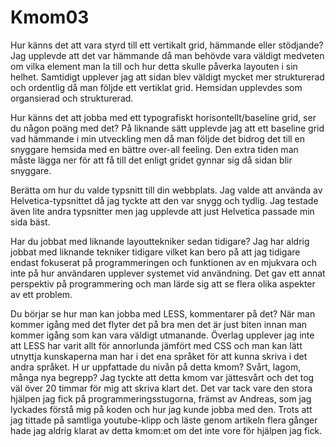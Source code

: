 Kmom03
===============================

Hur känns det att vara styrd till ett vertikalt grid, hämmande eller stödjande?
Jag upplevde att det var hämmande då man behövde vara väldigt medveten om vilka element man la till och hur detta skulle påverka layouten i sin helhet. Samtidigt upplever jag att sidan blev väldigt mycket mer strukturerad och ordentlig då man följde ett vertiklat grid. Hemsidan upplevdes som organsierad och strukturerad.

Hur känns det att jobba med ett typografiskt horisontellt/baseline grid, ser du någon poäng med det?
På liknande sätt upplevde jag att ett baseline grid vad hämmande i min utveckling men då man följde det bidrog det till en snyggare hemsida med en bättre over-all feeling. Den extra tiden man måste lägga ner för att få till det enligt gridet gynnar sig då sidan blir snyggare.

Berätta om hur du valde typsnitt till din webbplats.
Jag valde att använda av Helvetica-typsnittet då jag tyckte att den var snygg och tydlig. Jag testade även lite andra typsnitter men jag upplevde att just Helvetica passade min sida bäst.

Har du jobbat med liknande layouttekniker sedan tidigare?
Jag har aldrig jobbat med liknande tekniker tidigare vilket kan bero på att jag tidigare endast fokuserat på programmeringen och funktionen av en mjukvara och inte på hur användaren upplever systemet vid användning. Det gav ett annat perspektiv på programmering och man lärde sig att se flera olika aspekter av ett problem.

Du börjar se hur man kan jobba med LESS, kommentarer på det?
När man kommer igång med det flyter det på bra men det är just biten innan man kommer igång som kan vara väldigt utmanande. Överlag upplever jag inte att LESS har varit allt för annorlunda jämfört med CSS och man kan lätt utnyttja kunskaperna man har i det ena språket för att kunna skriva i det andra språket.
H
ur uppfattade du nivån på detta kmom? Svårt, lagom, många nya begrepp?
Jag tyckte att detta kmom var jättesvårt och det tog väl över 20 timmar för mig att skriva klart det. Det var tack vare den stora hjälpen jag fick på programmeringsstugorna, främst av Andreas, som jag lyckades förstå mig på koden och hur jag kunde jobba med den. Trots att jag tittade på samtliga youtube-klipp och läste genom artikeln flera gånger hade jag aldrig klarat av detta kmom:et om det inte vore för hjälpen jag fick.
